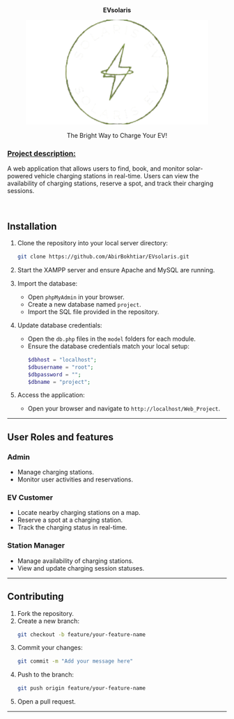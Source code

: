 <div align="center">
    <p align="center"><b>EVsolaris</b></p>
    <p align="center"><img  src="https://github.com/AbirBokhtiar/EVsolaris/blob/main/image/EVsolaris_prev.png" height="240px" width="420px"></p>
    <p>The Bright Way to Charge Your EV!</p>
</div>
<div align="left">
    <h3><u>Project description:</u></h3>
    <p>A web application that allows users to find, book, and monitor solar-powered vehicle charging stations in real-time. Users can view the availability of charging stations, reserve     a spot, and track their charging sessions.</p>
</div>
<br>

## Installation

1. Clone the repository into your local server directory:
   ```bash
   git clone https://github.com/AbirBokhtiar/EVsolaris.git
   ```

2. Start the XAMPP server and ensure Apache and MySQL are running.

3. Import the database:
   - Open `phpMyAdmin` in your browser.
   - Create a new database named `project`.
   - Import the SQL file provided in the repository.

4. Update database credentials:
   - Open the `db.php` files in the `model` folders for each module.
   - Ensure the database credentials match your local setup:
     ```php
     $dbhost = "localhost";
     $dbusername = "root";
     $dbpassword = "";
     $dbname = "project";
     ```

5. Access the application:
   - Open your browser and navigate to `http://localhost/Web_Project`.

---

## User Roles and features

### Admin
- Manage charging stations.
- Monitor user activities and reservations.

### EV Customer
- Locate nearby charging stations on a map.
- Reserve a spot at a charging station.
- Track the charging status in real-time.

### Station Manager
- Manage availability of charging stations.
- View and update charging session statuses.

---

## Contributing

1. Fork the repository.
2. Create a new branch:
   ```bash
   git checkout -b feature/your-feature-name
   ```
3. Commit your changes:
   ```bash
   git commit -m "Add your message here"
   ```
4. Push to the branch:
   ```bash
   git push origin feature/your-feature-name
   ```
5. Open a pull request.

---
